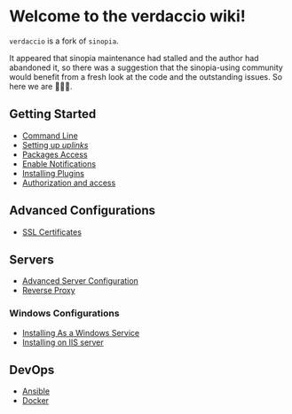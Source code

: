 # Welcome to the verdaccio wiki!

`verdaccio` is a fork of `sinopia`.

It appeared that sinopia maintenance had stalled and the author had abandoned it, 
so there was a suggestion that the sinopia-using community would benefit 
from a fresh look at the code and the outstanding issues. So here we are 🎉🎉🎉.

## Getting Started

<!---
* [Understand the configuration file](config.md)
-->
* [Command Line](cli.md)
* [Setting up *uplinks*](uplinks.md)
* [Packages Access](packages.md)
* [Enable Notifications](notifications.md)
* [Installing Plugins](plugins.md)
* [Authorization and access](auth.md)
<!---
* [Logs](logs.md)
* [Configure the Web](web.md)

* [Understand the storage](storage.md)
-->

## Advanced Configurations

* [SSL Certificates](ssl.md)

## Servers

* [Advanced Server Configuration](server.md)
* [Reverse Proxy](reverse-proxy.md)

### Windows Configurations

* [Installing As a Windows Service](windows.md)
* [Installing on IIS server](iss-server.md)

## DevOps

* [Ansible](ansible.md)
* [Docker](docker.md)
